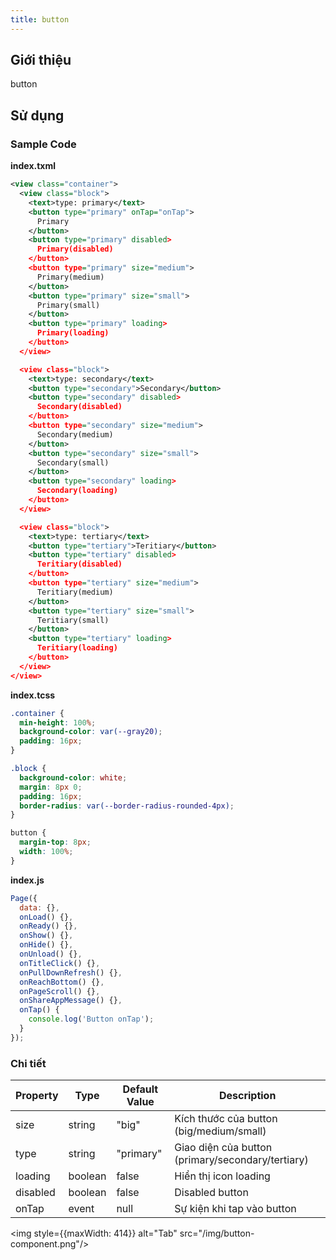 ```yaml
---
title: button
---
```


## Giới thiệu

button

## Sử dụng

### Sample Code

**index.txml**

```xml
<view class="container">
  <view class="block">
    <text>type: primary</text>
    <button type="primary" onTap="onTap">
      Primary
    </button>
    <button type="primary" disabled>
      Primary(disabled)
    </button>
    <button type="primary" size="medium">
      Primary(medium)
    </button>
    <button type="primary" size="small">
      Primary(small)
    </button>
    <button type="primary" loading>
      Primary(loading)
    </button>
  </view>

  <view class="block">
    <text>type: secondary</text>
    <button type="secondary">Secondary</button>
    <button type="secondary" disabled>
      Secondary(disabled)
    </button>
    <button type="secondary" size="medium">
      Secondary(medium)
    </button>
    <button type="secondary" size="small">
      Secondary(small)
    </button>
    <button type="secondary" loading>
      Secondary(loading)
    </button>
  </view>

  <view class="block">
    <text>type: tertiary</text>
    <button type="tertiary">Teritiary</button>
    <button type="tertiary" disabled>
      Teritiary(disabled)
    </button>
    <button type="tertiary" size="medium">
      Teritiary(medium)
    </button>
    <button type="tertiary" size="small">
      Teritiary(small)
    </button>
    <button type="tertiary" loading>
      Teritiary(loading)
    </button>
  </view>
</view>
```

**index.tcss**

```css
.container {
  min-height: 100%;
  background-color: var(--gray20);
  padding: 16px;
}

.block {
  background-color: white;
  margin: 8px 0;
  padding: 16px;
  border-radius: var(--border-radius-rounded-4px);
}

button {
  margin-top: 8px;
  width: 100%;
}
```

**index.js**

```js
Page({
  data: {},
  onLoad() {},
  onReady() {},
  onShow() {},
  onHide() {},
  onUnload() {},
  onTitleClick() {},
  onPullDownRefresh() {},
  onReachBottom() {},
  onPageScroll() {},
  onShareAppMessage() {},
  onTap() {
    console.log('Button onTap');
  }
});
```

### Chi tiết

| Property | Type    | Default Value | Description                                       |
| -------- | ------- | ------------- | ------------------------------------------------- |
| size     | string  | "big"         | Kích thước của button (big/medium/small)          |
| type     | string  | "primary"     | Giao diện của button (primary/secondary/tertiary) |
| loading  | boolean | false         | Hiển thị icon loading                             |
| disabled | boolean | false         | Disabled button                                   |
| onTap    | event   | null          | Sự kiện khi tap vào button                        |

<img style={{maxWidth: 414}} alt="Tab" src="/img/button-component.png"/>
